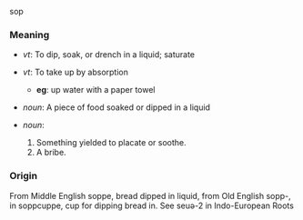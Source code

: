 sop
### Meaning
+ _vt_: To dip, soak, or drench in a liquid; saturate
+ _vt_: To take up by absorption
    + __eg__:  up water with a paper towel

+ _noun_: A piece of food soaked or dipped in a liquid
+ _noun_:
   1. Something yielded to placate or soothe.
   2. A bribe.

### Origin

From Middle English soppe, bread dipped in liquid, from Old English sopp-, in soppcuppe, cup for dipping bread in. See seuə-2 in Indo-European Roots
